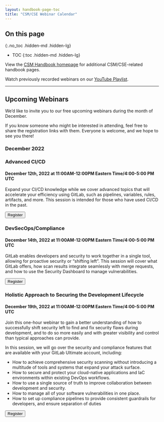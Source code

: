 ```yaml
---
layout: handbook-page-toc
title: "CSM/CSE Webinar Calendar"
---
```

## On this page
{:.no_toc .hidden-md .hidden-lg}

- TOC
{:toc .hidden-md .hidden-lg}

View the [CSM Handbook homepage](/handbook/customer-success/csm/) for additional CSM/CSE-related handbook pages.

Watch previously recorded webinars on our [YouTube Playlist](https://www.youtube.com/playlist?list=PL05JrBw4t0Kpczt4pRtyF147Uvn2bGGvq).

---

## Upcoming Webinars

We’d like to invite you to our free upcoming webinars during the month of December.

If you know someone who might be interested in attending, feel free to share the registration links with them. Everyone is welcome, and we hope to see you there!

### December 2022

### Advanced CI/CD
#### December 12th, 2022 at 11:00AM-12:00PM Eastern Time/4:00-5:00 PM UTC

Expand your CI/CD knowledge while we cover advanced topics that will accelerate your efficiency using GitLab, such as pipelines, variables, rules, artifacts, and more. This session is intended for those who have used CI/CD in the past.
 
[<button class="btn btn-primary" type="button">Register</button>](https://gitlab.zoom.us/webinar/register/WN_rcWQL9pORZC5Ifv3p2BmuQ)

### DevSecOps/Compliance
#### December 14th, 2022 at 11:00AM-12:00PM Eastern Time/4:00-5:00 PM UTC

GitLab enables developers and security to work together in a single tool, allowing for proactive security or “shifting left”. This session will cover what GitLab offers, how scan results integrate seamlessly with merge requests, and how to use the Security Dashboard to manage vulnerabilities.
 
[<button class="btn btn-primary" type="button">Register</button>](https://gitlab.zoom.us/webinar/register/WN_VCSIo1tkRvWMZqASVVsONg)

### Holistic Approach to Securing the Development Lifecycle
#### December 19th, 2022 at 11:00AM-12:00PM Eastern Time/4:00-5:00 PM UTC

Join this one-hour webinar to gain a better understanding of how to successfully shift security left to find and fix security flaws during development, and to do so more easily and with greater visibility and control than typical approaches can provide.

In this session, we will go over the security and compliance features that are available with your GitLab Ultimate account, including:
- How to achieve comprehensive security scanning without introducing a multitude of tools and systems that expand your attack surface.
- How to secure and protect your cloud-native applications and IaC environments within existing DevOps workflows.
- How to use a single source of truth to improve collaboration between development and security.
- How to manage all of your software vulnerabilities in one place.
- How to set up compliance pipelines to provide consistent guardrails for developers, and ensure separation of duties
 
[<button class="btn btn-primary" type="button">Register</button>](https://gitlab.zoom.us/webinar/register/WN_5CjkEj2BSECyiV5scA9Gkw)




